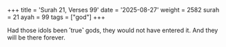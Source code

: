 +++
title = 'Surah 21, Verses 99'
date = '2025-08-27'
weight = 2582
surah = 21
ayah = 99
tags = ["god"]
+++

Had those idols been ˹true˺ gods, they would not have entered it. And they will be there forever.
